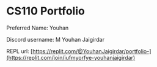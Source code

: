 # CS110 Portfolio

Preferred Name: Youhan

Discord username: M Youhan Jaigirdar

REPL url: [https://replit.com/@YouhanJaigirdar/portfolio-](https://replit.com/join/iufmyorfye-youhanjaigirdar)
